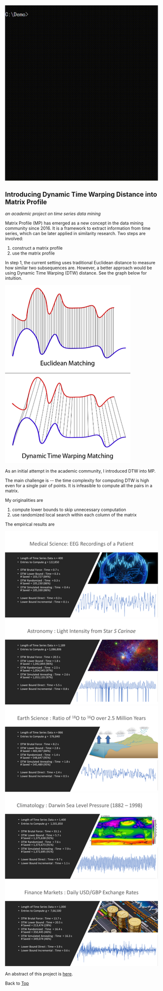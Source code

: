 ![demo](image/demo.gif)

## Introducing Dynamic Time Warping Distance into Matrix Profile

*an academic project on time series data mining*

Matrix Profile (MP) has emerged as a new concept in the data mining community since 2016. It is a framework to extract information from time series, which can be later applied in similarity research. Two steps are involved:

1. construct a matrix profile
2. use the matrix profile

In step 1, the current setting uses traditional Euclidean distance to measure how similar two subsequences are. However, a better approach would be using Dynamic Time Warping (DTW) distance. See the graph below for intuition.

![dtw](image/dtw.png)

As an initial attempt in the academic community, I introduced DTW into MP.

The main challenge is -- the time complexity for computing DTW is high even for a single pair of points. It is infeasible to compute all the pairs in a matrix.

My originalities are

1. compute lower bounds to skip unnecessary computation
2. use randomized local search within each column of the matrix

The empirical results are

![result1](image/results/result1.png)
![result2](image/results/result2.png)
![result3](image/results/result3.png)
![result4](image/results/result4.png)
![result5](image/results/result5.png)

An abstract of this project is [here](summary/abstract.pdf).

Back to [Top](#user-content-Introducing-Dynamic-Time-Warping-Distance-into-Matrix-Profile)
